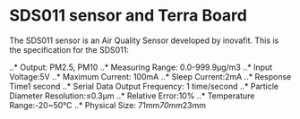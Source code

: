 # SDS011 sensor and Terra Board

The SDS011 sensor is an Air Quality Sensor developed by inovafit.
This is the specification for the SDS011:

..* Output: PM2.5, PM10 
..* Measuring Range: 0.0-999.9μg/m3 
..* Input Voltage:5V 
..* Maximum Current: 100mA 
..* Sleep Current:2mA 
..* Response Time1 second 
..* Serial Data Output Frequency: 1 time/second 
..* Particle Diameter Resolution:≤0.3μm 
..* Relative Error:10% 
..* Temperature Range:-20~50°C 
..* Physical Size: 71mm*70mm*23mm 

